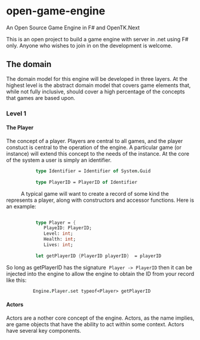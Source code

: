 # open-game-engine
An Open Source Game Engine in F# and OpenTK.Next

This is an open project to build a game engine with server in .net using F# only.  Anyone who wishes to join in on the development is welcome.

## The domain

The domain model for this engine will be developed in three layers.  At the highest level is the abstract domain model that covers game elements that, while not fully inclusive, should cover a high percentage of the concepts that games are based upon.

### Level 1

#### The Player

The concept of a player.  Players are central to all games, and the player constuct is central to the operation of the engine.  A particular game (or instance) will extend this concept to the needs of the instance.  At the core of the system a user is simply an identifier.

```FSharp
           type Identifier = Identifier of System.Guid
           
           type PlayerID = PlayerID of Identifier
```           
           
           
A typical game will want to create a record of some kind the represents a player, along with constructors and accessor functions.  Here is an example:

```FSharp

           type Player = {
              PlayeID: PlayerID;
              Level: int;
              Health: int;
              Lives: int;
              
           let getPlayerID {PlayerID playerID}  = playerID
```

So long as getPlayerID has the signature  `Player -> PlayerID` then it can be injected into the engine to allow the engine to obtain the ID from your record like this:

```FSharp
          Engine.Player.set typeof<Player> getPlayerID
```          

#### Actors

Actors are a nother core concept of the engine.  Actors, as the name implies, are game objects that have the ability to act within some context.  Actors have several key components.
           

